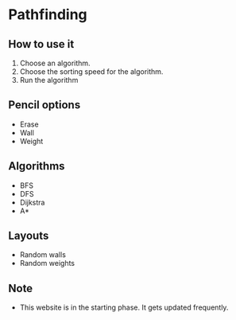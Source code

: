# Pathfinding

## How to use it
1. Choose an algorithm.
2. Choose the sorting speed for the algorithm.
3. Run the algorithm

## Pencil options
* Erase
* Wall
* Weight

## Algorithms
* BFS
* DFS
* Dijkstra
* A*

## Layouts
* Random walls
* Random weights

## Note
* This website is in the starting phase. It gets updated frequently.